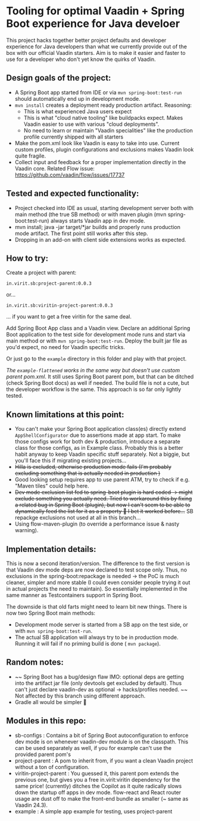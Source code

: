 # Tooling for optimal Vaadin + Spring Boot experience for Java develoer

This project hacks together better project defaults and developer experience for Java developers than what we currently provide out of the box with our official Vaadin starters. Aim is to make it easier and faster to use for a developer who don't yet know the quirks of Vaadin.

## Design goals of the project:

 * A Spring Boot app started from IDE or via `mvn spring-boot:test-run` should automatically end up in development mode.
 * `mvn install` creates a deployment ready production artifact. Reasoning:
   * This is what experienced Java users expect
   * This is what "cloud native tooling" like buildpacks expect. Makes Vaadin easier to use with various "cloud deployments".
   * No need to learn or maintain "Vaadin specialities" like the production profile currently shipped with all  starters
 * Make the pom.xml look like Vaadin is easy to take into use. Current custom profiles, plugin configurations and exclusions makes Vaadin look quite fragile.
 * Collect input and feedback for a proper implementation directly in the Vaadin core. Related Flow issue: https://github.com/vaadin/flow/issues/17737

## Tested and expected functionality:

* Project checked into IDE as usual, starting development server both with main method (the true SB method) or with maven plugin (mvn spring-boot:test-run) always starts Vaadin app in dev mode.
* mvn install; java -jar target/*jar builds and properly runs production mode artifact. The first point still works after this step.
* Dropping in an add-on with client side extensions works as expected.

## How to try:

Create a project with parent:

    in.virit.sb:project-parent:0.0.3

or...

    in.virit.sb:viritin-project-parent:0.0.3

... if you want to get a free viritin for the same deal.

Add Spring Boot App class and a Vaadin view.
Declare an additional Spring Boot application to the test side for development mode runs and start via main method or with `mvn spring-boot:test-run`. Deploy the built jar file as you'd expect, no need for Vaadin specific tricks.

Or just go to the `example` directory in this folder and play with that project.

*The `example-flattened` works in the same way but doesn't use custom parent pom.xml*. It still uses Spring Boot parent pom, but that can be ditched (check Spring Boot docs) as well if needed. The build file is not a cute, but the developer workflow is the same. This approach is so far only lightly tested.

## Known limitations at this point:

 * You can't make your Spring Boot application class(es) directly extend `AppShellConfigurator` due to assertions made at app start. To make those configs work for both dev & production, introduce a separate class for those configs, as in Example class. Probably this is a better habit anyway to keep Vaadin specific stuff separately. Not a biggie, but you'll face this if migrating existing projects...
 * ~~Hilla is excluded, otherwise production mode fails (I'm probably excluding something that is actually needed in production )~~
 * Good looking setup requires app to use parent ATM, try to check if e.g.  "Maven tiles" could help here.
 * ~~Dev mode exclusion list fed to spring-boot plugin is hard coded -> might exclude something you actually need. Tried to workaround this by fixing a related bug in Spring Boot (plugin), but now I can't seem to be able to dynamically feed the list for it as a property 😬 I bet it worked before...~~ SB repackge exclusions not used at all in this branch...
 * Using flow-maven-plugin (to override a performance issue & nasty warning).

## Implementation details:

 This is now a second iteration/version. The difference to the first version is that Vaadin dev mode deps are now declared to test scope only. Thus, no exclusions in the spring-boot:repackage is needed -> the PoC is much cleaner, simpler and more stable (I could even consider people trying it out in actual projects the need to maintain). So essentially implemented in the same manner as Testcontainers support in Spring Boot.

The downside is that old farts might need to learn bit new things. There is now two Spring Boot main methods:

 * Development mode server is started from a SB app on the test side, or with `mvn spring-boot:test-run`.
 * The actual SB application will always try to be in production mode. Running it will fail if no priming build is done ( `mvn package`).


## Random notes:

 * ~~ Spring Boot has a bug/design flaw IMO: optional deps are getting into the artifact jar file (only devtools get excluded by default). Thus can't just declare vaadin-dev as optional -> hacks/profiles needed. ~~ Not affected by this branch using different approach.
 * Gradle all would be simpler 🤪

## Modules in this repo:


 * sb-configs : Contains a bit of Spring Boot autoconfiguration to enforce dev mode is on whenever vaadin-dev module is on the classpath. This can be used separately as well, if you for example can't use the provided parent pom's
 * project-parent : A pom to inherit from, if you want a clean Vaadin project without a ton of configuration.
 * viritin-project-parent : You guessed it, this parent pom extends the previous one, but gives you a free in.virit:viritin dependency for the same price! (currently) ditches the Copilot as it quite radically slows down the startup off apps in dev mode. flow-react and React router usage are dust off to make the front-end bundle as smaller (~ same as Vaadin 24.3).
 * example : A simple app example for testing, uses project-parent